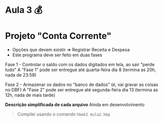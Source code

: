 # Aula 3 💰

# Projeto "Conta Corrente"

- Opções que devem existir => Registrar Receita e Despesa
- Este programa deve ser feito em duas fases

Fase 1 - Controlar o saldo com os dados digitados em tela, ao sair "perde tudo"
A "Fase 1" pode ser entregue até quarta-feira dia 8 (termina as 20h, nada de 23:59)

Fase 2 - Armazenar os dados no "banco de dados" (é, vai gravar as coisas no DBF)
A "Fase 2" pode ser entregue até segunda-feira dia 13 (termina as 12h, nada de mais tarde)


**Descrição simplificada de cada arquivo**
Ainda em desenvolvimento

> Compilei usando o comando
> `hbmk2 Aula2.hbp`